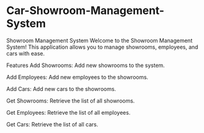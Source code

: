 # Car-Showroom-Management-System

Showroom Management System
Welcome to the Showroom Management System! This application allows you to manage showrooms, employees, and cars with ease.

Features
Add Showrooms: Add new showrooms to the system.

Add Employees: Add new employees to the showrooms.

Add Cars: Add new cars to the showrooms.

Get Showrooms: Retrieve the list of all showrooms.

Get Employees: Retrieve the list of all employees.

Get Cars: Retrieve the list of all cars.
